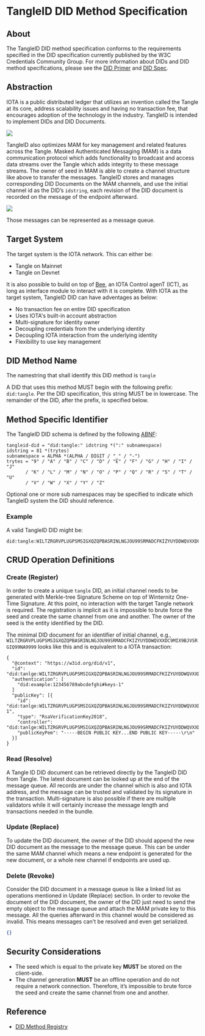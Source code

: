 # TangleID DID Method Specification

## About

The TangleID DID method specification conforms to the requirements specified in the DID specification currently published by the W3C Credentials Community Group. For more information about DIDs and DID method specifications, please see the [DID Primer](https://github.com/WebOfTrustInfo/rwot5-boston/blob/master/topics-and-advance-readings/did-primer.md) and [DID Spec](https://w3c-ccg.github.io/did-spec/).

## Abstraction

IOTA is a public distributed ledger that utilizes an invention called the Tangle at its core, address scalability issues and having no transaction fee, that encourages adoption of the technology in the industry. TangleID is intended to implement DIDs and DID Documents.

![](https://i.imgur.com/N8XIr6s.png)

TangleID also optimizes MAM for key management and related features across the Tangle. Masked Authenticated Messaging (MAM) is a data communication protocol which adds functionality to broadcast and access data streams over the Tangle which adds integrity to these message streams. The owner of seed in MAM is able to create a channel structure like above to transfer the messages. TangleID stores and manages corresponding DID Documents on the MAM channels, and use the initial channel id as the DID’s `idstring`, each revision of the DID document is recorded on the message of the endpoint afterward.

![](https://i.imgur.com/t9wsGR7.png)

Those messages can be represented as a message queue.

## Target System

The target system is the IOTA network. This can either be:

- Tangle on Mainnet
- Tangle on Devnet

It is also possible to build on top of [Bee](https://github.com/iotaledger/bee), an IOTA Control agenT (ICT), as long as interface module to interact with it is complete. With IOTA as the target system, TangleID DID can have adventages as below:

- No transaction fee on entire DID specification
- Uses IOTA's built-in account abstraction
- Multi-signature for identity owner
- Decoupling credentials from the underlying identity
- Decoupling IOTA interaction from the underlying identity
- Flexibility to use key management

## DID Method Name

The namestring that shall identify this DID method is `tangle`

A DID that uses this method MUST begin with the following prefix: `did:tangle`. Per the DID specification, this string MUST be in lowercase. The remainder of the DID, after the prefix, is specified below.

## Method Specific Identifier

The TangleID DID schema is defined by the following [ABNF](ftp://ftp.rfc-editor.org/in-notes/std/std68.txt):

```abnf
tangleid-did = "did:tangle:" idstring *(":" subnamespace)
idstring = 81 *(trytes)
subnamespace = ALPHA *(ALPHA / DIGIT / "_" / "-")
trytes = "9" / "A" / "B" / "C" / "D" / "E" / "F" / "G" / "H" / "I" / "J"
       / "K" / "L" / "M" / "N" / "O" / "P" / "Q" / "R" / "S" / "T" / "U"
       / "V" / "W" / "X" / "Y" / "Z"
```

Optional one or more sub namespaces may be specified to indicate which TangleID system the DID should reference.

### Example

A valid TangleID DID might be:

```
did:tangle:WILTZRGRVPLUGPSMSIGXQZQPBASRINLNGJOU99SRMADCFKIZYUYDDWQVXXDC9MIX9BJVSRGIQ99NA9999
```

## CRUD Operation Definitions

### Create (Register)

In order to create a unique `tangle` DID, an initial channel needs to be generated with Merkle-tree Signature Scheme on top of Winternitz One-Time Signature. At this point, no interaction with the target Tangle network is required. The registration is implicit as it is impossible to brute force the seed and create the same channel from one and another. The owner of the seed is the entity identified by the DID.

The minimal DID document for an identifier of initial channel, e.g., `WILTZRGRVPLUGPSMSIGXQZQPBASRINLNGJOU99SRMADCFKIZYUYDDWQVXXDC9MIX9BJVSRGIQ99NA9999` looks like this and is equivalent to a IOTA transaction:

```jsonld
{
  "@context": "https://w3id.org/did/v1",
  "id": "did:tanlge:WILTZRGRVPLUGPSMSIGXQZQPBASRINLNGJOU99SRMADCFKIZYUYDDWQVXXDC9MIX9BJVSRGIQ99NA9999",
  "authentication": [
    "did:example:123456789abcdefghi#keys-1"
  ]
  "publicKey": [{
    "id": "did:tanlge:WILTZRGRVPLUGPSMSIGXQZQPBASRINLNGJOU99SRMADCFKIZYUYDDWQVXXDC9MIX9BJVSRGIQ99NA9999#keys-1",
    "type": "RsaVerificationKey2018",
    "controller": "did:tanlge:WILTZRGRVPLUGPSMSIGXQZQPBASRINLNGJOU99SRMADCFKIZYUYDDWQVXXDC9MIX9BJVSRGIQ99NA9999",
    "publicKeyPem": "-----BEGIN PUBLIC KEY...END PUBLIC KEY-----\r\n"
  }]
}
```

### Read (Resolve)

A Tangle ID DID document can be retrieved directly by the TangleID DID from Tangle. The latest document can be looked up at the end of the message queue. All records are under the channel which is also and IOTA address, and the message can be trusted and validated by its signature in the transaction. Multi-signature is also possible if there are multiple validators while it will certainly increase the message length and transactions needed in the bundle.

### Update (Replace)

To update the DID document, the owner of the DID should append the new DID document as the message to the message queue. This can be under the same MAM channel which means a new endpoint is generated for the new document, or a whole new channel if endpoints are used up.

### Delete (Revoke)

Consider the DID document in a message queue is like a linked list as operations mentioned in Update (Replace) section. In order to revoke the document of the DID document, the owner of the DID just need to send the empty object to the message queue and attach the MAM private key to this message. All the queries afterward in this channel would be considered as invalid. This means messages can't be resolved and even get serialized.

```json
{}
```

## Security Considerations

- The seed which is equal to the private key **MUST** be stored on the client-side.
- The channel generation **MUST** be an offline operation and do not require a network connection. Therefore, it’s impossible to brute force the seed and create the same channel from one and another.

## Reference

- [DID Method Registry](https://w3c-ccg.github.io/did-method-registry/)
